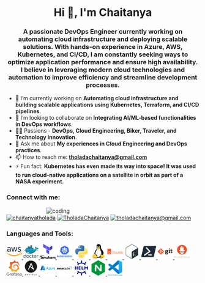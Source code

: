 <h1 align="center">Hi 👋, I'm Chaitanya</h1>
<h3 align="center">A passionate DevOps Engineer currently working on automating cloud infrastructure and deploying scalable solutions. With hands-on experience in Azure, AWS, Kubernetes, and CI/CD, I am constantly seeking ways to optimize application performance and ensure high availability. I believe in leveraging modern cloud technologies and automation to improve efficiency and streamline development processes.</h3>

- 🔭 I’m currently working on **Automating cloud infrastructure and building scalable applications using Kubernetes, Terraform, and CI/CD pipelines**.
- 👯 I’m looking to collaborate on **Integrating AI/ML-based functionalities in DevOps workflows**.
- 👨‍💻 Passions - **DevOps, Cloud Engineering, Biker, Traveler, and Technology Innovation**.
- 💬 Ask me about **My experiences in Cloud Engineering and DevOps practices**.
- 📫 How to reach me: **tholadachaitanya@gmail.com**
- ⚡ Fun fact: **Kubernetes has even made its way into space! It was used to run cloud-native applications on a satellite in orbit as part of a NASA experiment.**

<h3 align="left">Connect with me:</h3>

<img align="right" alt="coding" width="400" src="https://user-images.githubusercontent.com/55389276/140866485-8fb1c876-9a8f-4d6a-98dc-08c4981eaf70.gif">
<p align="left">
<a href="https://linkedin.com/in/chaitanyatholada" target="blank"><img align="center" src="https://raw.githubusercontent.com/rahuldkjain/github-profile-readme-generator/master/src/images/icons/Social/linked-in-alt.svg" alt="chaitanyatholada" height="30" width="40" /></a>
<a href="https://github.com/TholadaChaitanya" target="blank"><img align="center" src="https://raw.githubusercontent.com/rahuldkjain/github-profile-readme-generator/master/src/images/icons/Social/github.svg" alt="TholadaChaitanya" height="30" width="40" /></a>
<a href="mailto:tholadachaitanya@gmail.com" target="blank"><img align="center" src="https://github.com/user-attachments/assets/a5291302-7fea-4179-b62f-5fd95680f4a4" alt="tholadachaitanya@gmail.com" height="30" width="40" /></a> <!-- Gmail logo -->
</p>

<h3 align="left">Languages and Tools:</h3>
<p align="left"> 
<a href="https://aws.amazon.com" target="_blank" rel="noreferrer"> <img src="https://raw.githubusercontent.com/devicons/devicon/master/icons/amazonwebservices/amazonwebservices-original-wordmark.svg" alt="aws" width="40" height="40"/> </a> 
<a href="https://www.docker.com" target="_blank" rel="noreferrer"> <img src="https://raw.githubusercontent.com/devicons/devicon/master/icons/docker/docker-original-wordmark.svg" alt="docker" width="40" height="40"/> </a> 
<a href="https://www.terraform.io" target="_blank" rel="noreferrer"> <img src="https://raw.githubusercontent.com/devicons/devicon/master/icons/terraform/terraform-original-wordmark.svg" alt="terraform" width="40" height="40"/> </a>
<a href="https://kubernetes.io" target="_blank" rel="noreferrer"> <img src="https://raw.githubusercontent.com/devicons/devicon/master/icons/kubernetes/kubernetes-plain-wordmark.svg" alt="kubernetes" width="40" height="40"/> </a>
<a href="https://www.python.org" target="_blank" rel="noreferrer"> <img src="https://raw.githubusercontent.com/devicons/devicon/master/icons/python/python-original.svg" alt="python" width="40" height="40"/> </a> 
<a href="https://www.linux.org/" target="_blank" rel="noreferrer"> <img src="https://raw.githubusercontent.com/devicons/devicon/master/icons/linux/linux-original.svg" alt="linux" width="40" height="40"/> </a>
<a href="https://ubuntu.com/" target="_blank" rel="noreferrer"> <img src="https://raw.githubusercontent.com/devicons/devicon/master/icons/ubuntu/ubuntu-plain-wordmark.svg" alt="ubuntu" width="40" height="40"/> </a>
<a href="https://www.shellscript.sh" target="_blank" rel="noreferrer"> <img src="https://raw.githubusercontent.com/devicons/devicon/master/icons/bash/bash-original.svg" alt="shell-scripting" width="40" height="40"/> </a>
<a href="https://www.powershellgallery.com/" target="_blank" rel="noreferrer"> <img src="https://raw.githubusercontent.com/devicons/devicon/master/icons/powershell/powershell-plain.svg" alt="powershell" width="40" height="40"/> </a>
<a href="https://www.git-scm.com/" target="_blank" rel="noreferrer"> <img src="https://raw.githubusercontent.com/devicons/devicon/master/icons/git/git-original-wordmark.svg" alt="git" width="40" height="40"/> </a>
<a href="https://www.prometheus.io/" target="_blank" rel="noreferrer"> <img src="https://raw.githubusercontent.com/devicons/devicon/master/icons/prometheus/prometheus-original-wordmark.svg" alt="prometheus" width="40" height="40"/> </a>
<a href="https://grafana.com/" target="_blank" rel="noreferrer"> <img src="https://raw.githubusercontent.com/devicons/devicon/master/icons/grafana/grafana-original-wordmark.svg" alt="grafana" width="40" height="40"/> </a>
<a href="https://www.ansible.com/" target="_blank" rel="noreferrer"> <img src="https://raw.githubusercontent.com/devicons/devicon/master/icons/ansible/ansible-original-wordmark.svg" alt="ansible" width="40" height="40"/> </a>
<a href="https://www.azuredevops.com/" target="_blank" rel="noreferrer"> <img src="https://raw.githubusercontent.com/devicons/devicon/master/icons/azure/azure-original-wordmark.svg" alt="azuredevops" width="40" height="40"/> </a>
<a href="https://www.sonarqube.org/" target="_blank" rel="noreferrer"> <img src="https://raw.githubusercontent.com/devicons/devicon/master/icons/sonarqube/sonarqube-original-wordmark.svg" alt="sonarqube" width="40" height="40"/> </a>
<a href="https://helm.sh/" target="_blank" rel="noreferrer"> <img src="https://raw.githubusercontent.com/devicons/devicon/master/icons/helm/helm-original.svg" alt="helm" width="40" height="40"/> </a>
<a href="https://www.nginx.com/" target="_blank" rel="noreferrer"> <img src="https://raw.githubusercontent.com/devicons/devicon/master/icons/nginx/nginx-original.svg" alt="nginx" width="40" height="40"/> </a>
<a href="https://code.visualstudio.com/" target="_blank" rel="noreferrer"> <img src="https://raw.githubusercontent.com/devicons/devicon/master/icons/vscode/vscode-original-wordmark.svg" alt="vscode" width="40" height="40"/> </a>
</p>
